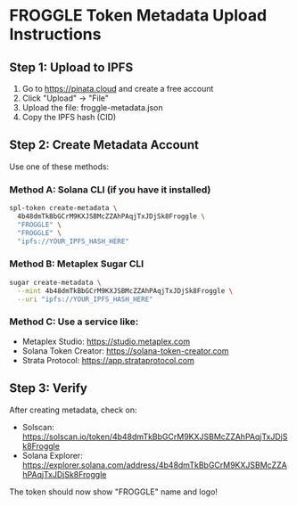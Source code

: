 
# FROGGLE Token Metadata Upload Instructions

## Step 1: Upload to IPFS
1. Go to https://pinata.cloud and create a free account
2. Click "Upload" → "File"
3. Upload the file: froggle-metadata.json
4. Copy the IPFS hash (CID)

## Step 2: Create Metadata Account
Use one of these methods:

### Method A: Solana CLI (if you have it installed)
```bash
spl-token create-metadata \
  4b48dmTkBbGCrM9KXJSBMcZZAhPAqjTxJDjSk8Froggle \
  "FROGGLE" \
  "FROGGLE" \
  "ipfs://YOUR_IPFS_HASH_HERE"
```

### Method B: Metaplex Sugar CLI
```bash
sugar create-metadata \
  --mint 4b48dmTkBbGCrM9KXJSBMcZZAhPAqjTxJDjSk8Froggle \
  --uri "ipfs://YOUR_IPFS_HASH_HERE"
```

### Method C: Use a service like:
- Metaplex Studio: https://studio.metaplex.com
- Solana Token Creator: https://solana-token-creator.com
- Strata Protocol: https://app.strataprotocol.com

## Step 3: Verify
After creating metadata, check on:
- Solscan: https://solscan.io/token/4b48dmTkBbGCrM9KXJSBMcZZAhPAqjTxJDjSk8Froggle
- Solana Explorer: https://explorer.solana.com/address/4b48dmTkBbGCrM9KXJSBMcZZAhPAqjTxJDjSk8Froggle

The token should now show "FROGGLE" name and logo!
